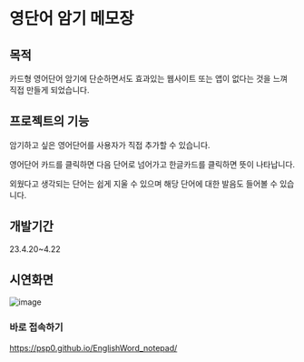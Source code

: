 # 영단어 암기 메모장

## 목적
카드형 영어단어 암기에 단순하면서도 효과있는 웹사이트 또는 앱이 없다는 것을 느껴 직접 만들게 되었습니다.

## 프로젝트의 기능
암기하고 싶은 영어단어를 사용자가 직접 추가할 수 있습니다.

영어단어 카드를 클릭하면 다음 단어로 넘어가고 한글카드를 클릭하면 뜻이 나타납니다.

외웠다고 생각되는 단어는 쉽게 지울 수 있으며 해당 단어에 대한 발음도 들어볼 수 있습니다.

## 개발기간
23.4.20~4.22

## 시연화면

![image](https://github.com/psp0/EnglishWord_notepad/assets/76198219/15747e43-50b4-4c7b-b011-44b754f3d862)


### 바로 접속하기
https://psp0.github.io/EnglishWord_notepad/
